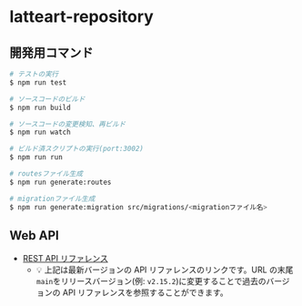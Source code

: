# latteart-repository

## 開発用コマンド

```bash
# テストの実行
$ npm run test

# ソースコードのビルド
$ npm run build

# ソースコードの変更検知、再ビルド
$ npm run watch

# ビルド済スクリプトの実行(port:3002)
$ npm run run

# routesファイル生成
$ npm run generate:routes

# migrationファイル生成
$ npm run generate:migration src/migrations/<migrationファイル名>
```

## Web API

- [REST API リファレンス](https://latteart-org.github.io/latteart/docs/api/latteart-repository/rest/main/)
  - :bulb: 上記は最新バージョンの API リファレンスのリンクです。URL の末尾`main`をリリースバージョン(例: `v2.15.2`)に変更することで過去のバージョンの API リファレンスを参照することができます。
